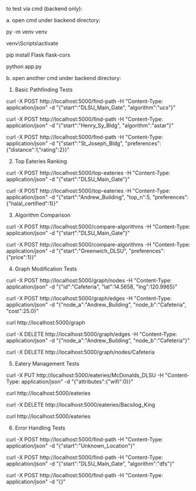 to test via cmd (backend only):

a. open cmd under backend directory:
 
py -m venv venv

venv\Scripts\activate

pip install Flask flask-cors

python app.py

b. open another cmd under backend directory:

1. Basic Pathfinding Tests

curl -X POST http://localhost:5000/find-path -H "Content-Type: application/json" -d "{\"start\":\"DLSU_Main_Gate\", \"algorithm\":\"ucs\"}"

curl -X POST http://localhost:5000/find-path -H "Content-Type: application/json" -d "{\"start\":\"Henry_Sy_Bldg\", \"algorithm\":\"astar\"}"

curl -X POST http://localhost:5000/find-path -H "Content-Type: application/json" -d "{\"start\":\"St_Joseph_Bldg\", \"preferences\":{\"distance\":1,\"rating\":2}}"

2. Top Eateries Ranking

curl -X POST http://localhost:5000/top-eateries -H "Content-Type: application/json" -d "{\"start\":\"DLSU_Main_Gate\"}"

curl -X POST http://localhost:5000/top-eateries -H "Content-Type: application/json" -d "{\"start\":\"Andrew_Building\", \"top_n\":5, \"preferences\":{\"halal_certified\":1}}"

3. Algorithm Comparison

curl -X POST http://localhost:5000/compare-algorithms -H "Content-Type: application/json" -d "{\"start\":\"DLSU_Main_Gate\"}"

curl -X POST http://localhost:5000/compare-algorithms -H "Content-Type: application/json" -d "{\"start\":\"Greenwich_DLSU\", \"preferences\":{\"price\":1}}"

4. Graph Modification Tests

curl -X POST http://localhost:5000/graph/nodes -H "Content-Type: application/json" -d "{\"id\":\"Cafeteria\", \"lat\":14.5658, \"lng\":120.9965}"

curl -X POST http://localhost:5000/graph/edges -H "Content-Type: application/json" -d "{\"node_a\":\"Andrew_Building\", \"node_b\":\"Cafeteria\", \"cost\":25.0}"

curl http://localhost:5000/graph

curl -X DELETE http://localhost:5000/graph/edges -H "Content-Type: application/json" -d "{\"node_a\":\"Andrew_Building\", \"node_b\":\"Cafeteria\"}"

curl -X DELETE http://localhost:5000/graph/nodes/Cafeteria

5. Eatery Management Tests

curl -X PUT http://localhost:5000/eateries/McDonalds_DLSU -H "Content-Type: application/json" -d "{\"attributes\":{\"wifi\":0}}"

curl http://localhost:5000/eateries

curl -X DELETE http://localhost:5000/eateries/Bacsilog_King

curl http://localhost:5000/eateries

6. Error Handling Tests

curl -X POST http://localhost:5000/find-path -H "Content-Type: application/json" -d "{\"start\":\"Unknown_Location\"}"

curl -X POST http://localhost:5000/find-path -H "Content-Type: application/json" -d "{\"start\":\"DLSU_Main_Gate\", \"algorithm\":\"dfs\"}"

curl -X POST http://localhost:5000/find-path -H "Content-Type: application/json" -d "{}"

